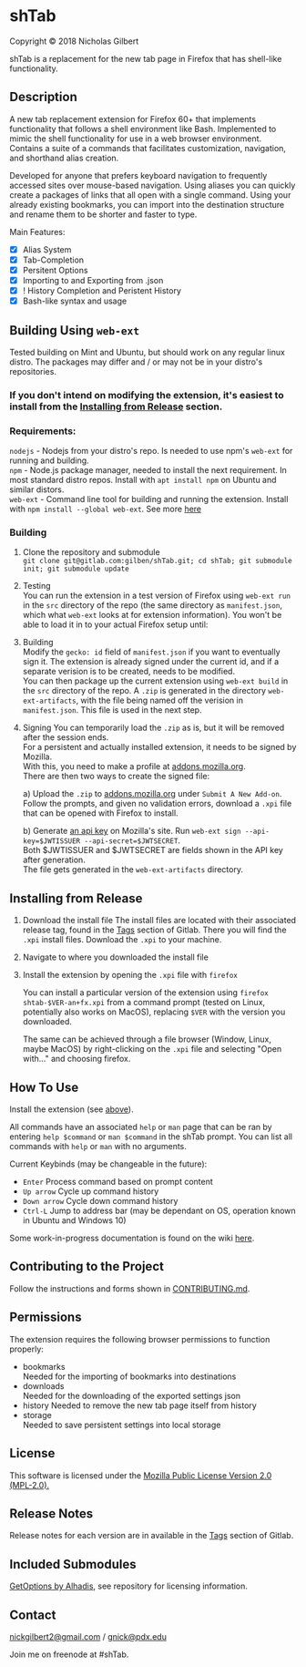 # shTab
Copyright © 2018 Nicholas Gilbert

shTab is a replacement for the new tab page in Firefox that has shell-like functionality.

## Description
A new tab replacement extension for Firefox 60+ that implements functionality that follows a shell environment like Bash. Implemented to mimic the shell functionality for use in a web browser environment. Contains a suite of a commands that facilitates customization, navigation, and shorthand alias creation.    

Developed for anyone that prefers keyboard navigation to frequently accessed sites over mouse-based navigation. Using aliases you can quickly create a packages of links that all open with a single command. Using your already existing bookmarks, you can import into the destination structure and rename them to be shorter and faster to type.

Main Features:
- [x] Alias System    
- [x] Tab-Completion
- [x] Persitent Options
- [x] Importing to and Exporting from .json
- [x] ! History Completion and Peristent History
- [x] Bash-like syntax and usage

## Building Using `web-ext`
Tested building on Mint and Ubuntu, but should work on any regular linux distro. The packages may differ and / or may not be in your distro's repositories.    

### **If you don't intend on modifying the extension, it's easiest to install from the [Installing from Release](##Installing-from-Release) section.**

### Requirements:   
`nodejs` - Nodejs from your distro's repo. Is needed to use npm's `web-ext` for running and building.    
`npm` - Node.js package manager, needed to install the next requirement. In most standard distro repos. Install with `apt install npm` on Ubuntu and similar distors.    
`web-ext` - Command line tool for building and running the extension. Install with `npm install --global web-ext`. See more [here](https://developer.mozilla.org/en-US/docs/Mozilla/Add-ons/WebExtensions/Getting_started_with_web-ext)

### Building
1. Clone the repository and submodule  
    `git clone git@gitlab.com:gilben/shTab.git; cd shTab; git submodule init; git submodule update`
2. Testing    
    You can run the extension in a test version of Firefox using `web-ext run` in the `src` directory of the repo (the same directory as `manifest.json`, which what `web-ext` looks at for extension information). You won't be able to load it in to your actual Firefox setup until:
3. Building     
    Modify the `gecko: id` field of `manifest.json` if you want to eventually sign it. The extension is already signed under the current id, and if a separate verision is to be created, needs to be modified.     
    You can then package up the current extension using `web-ext build` in the `src` directory of the repo. A `.zip` is generated in the directory `web-ext-artifacts`, with the file being named off the verision in `manifest.json`. This file is used in the next step.
4. Signing
    You can temporarily load the `.zip` as is, but it will be removed after the session ends.     
    For a persistent and actually installed extension, it needs to be signed by Mozilla.     
    With this, you need to make a profile at [addons.mozilla.org](addons.mozilla.org).      
    There are then two ways to create the signed file:    

    a) Upload the `.zip` to [addons.mozilla.org](addons.mozilla.org) under `Submit A New Add-on`. Follow the prompts, and given no validation errors, download a `.xpi` file that can be opened with Firefox to install.    

    b) Generate [an api key](https://addons.mozilla.org/en-US/developers/addon/api/key) on Mozilla's site. Run `web-ext sign --api-key=$JWTISSUER --api-secret=$JWTSECRET`.  
    Both $JWTISSUER and $JWTSECRET are fields shown in the API key after generation.    
    The file gets generated in the `web-ext-artifacts` directory.

## Installing from Release
1. Download the install file
    The install files are located with their associated release tag, found in the [Tags](https://gitlab.com/gilben/shTab/tags) section of Gitlab. There you will find the `.xpi` install files. Download the `.xpi` to your machine.

2. Navigate to where you downloaded the install file

3. Install the extension by opening the `.xpi` file with `firefox`

    You can install a particular version of the extension using `firefox shtab-$VER-an+fx.xpi` from a command prompt (tested on Linux, potentially also works on MacOS), replacing `$VER` with the version you downloaded.

    The same can be achieved through a file browser (Window, Linux, maybe MacOS) by right-clicking on the `.xpi` file and selecting "Open with..." and choosing firefox.

## How To Use
Install the extension (see [above](##Installing-from-Release)).

All commands have an associated `help` or `man` page that can be ran by entering `help $command` or `man $command` in the shTab prompt.
You can list all commands with `help` or `man` with no arguments.

Current Keybinds (may be changeable in the future):

- `Enter` Process command based on prompt content
- `Up arrow` Cycle up command history
- `Down arrow` Cycle down command history
- `Ctrl-L` Jump to address bar (may be dependant on OS, operation known in Ubuntu and Windows 10)

Some work-in-progress documentation is found on the wiki [here](https://gitlab.com/gilben/shTab/wikis/home).

## Contributing to the Project
Follow the instructions and forms shown in [CONTRIBUTING.md](./CONTRIBUTING.md).

## Permissions
The extension requires the following browser permissions to function properly:

- bookmarks    
    Needed for the importing of bookmarks into destinations
- downloads    
    Needed for the downloading of the exported settings json
- history
    Needed to remove the new tab page itself from history
- storage    
    Needed to save persistent settings into local storage


## License
This software is licensed under the [Mozilla Public License Version 2.0 (MPL-2.0).](./LICENSE)

## Release Notes
Release notes for each version are in available in the [Tags](https://gitlab.com/gilben/shTab/tags) section of Gitlab.

## Included Submodules
[GetOptions by Alhadis](https://github.com/Alhadis/GetOptions), see repository for licensing information.


## Contact
<nickgilbert2@gmail.com> / <gnick@pdx.edu>

Join me on freenode at #shTab.